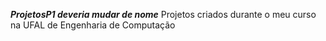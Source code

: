 ***ProjetosP1 deveria mudar de nome***
Projetos criados durante o meu curso na UFAL de Engenharia de Computação
